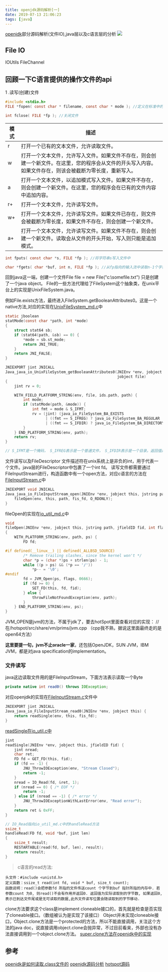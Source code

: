 ```yaml
---
title: openjdk源码解析[一]
date: 2019-07-13 21:06:23
tags: [java]
---
```



[openjdk](https://github.com/AdoptOpenJDK/openjdk-jdk8u/blob/master/jdk/src/windows/native/java/net/SocketOutputStream.c)部分源码解析(文件IO),java层以及c语言层的分析
![](https://api1.foster57.tk/static/imgs/BlueShark_EN-AU12265881842_1920x1080.jpg)

<!--more-->

## File IO

IOUtils 
FileChannel


## 回顾一下C语言提供的操作文件的api

1 .读写(创建)文件
```c
#include <stdio.h> 
FILE *fopen( const char * filename, const char * mode ); //定义在标准中的，所以是跨平台的

int fclose( FILE *fp ); //关闭文件
```

| 模式 | 描述 |
| ------ | ------ |
| r | 打开一个已有的文本文件，允许读取文件。 | 
| w | 打开一个文本文件，允许写入文件。如果文件不存在，则会创建一个新文件。在这里，您的程序会从文件的开头写入内容。如果文件存在，则该会被截断为零长度，重新写入。 |
| a | 打开一个文本文件，以追加模式写入文件。如果文件不存在，则会创建一个新文件。在这里，您的程序会在已有的文件内容中追加内容。 | 
| r+ | 打开一个文本文件，允许读写文件。 | 
| w+ | 打开一个文本文件，允许读写文件。如果文件已存在，则文件会被截断为零长度，如果文件不存在，则会创建一个新文件。 | 
| a+ | 打开一个文本文件，允许读写文件。如果文件不存在，则会创建一个新文件。读取会从文件的开头开始，写入则只能是追加模式。 | 


```c
int fputs( const char *s, FILE *fp ); //将字符串s写入文件中

char *fgets( char *buf, int n, FILE *fp ); //从fp指向的输入流中读取n-1个字符，并且自动追加一个 null 字符来终止字符串
```

回到java这一端，创建一个文件File file = new File("c:\somefile.txt") 只是创建了一个java object。
File的一些方法代理给了FileSystem这个抽象类，在unix平台上的实现是UnixFileSystem.java。


例如File.exists方法，最终进入FileSystem.getBooleanAttributes0。这是一个native方法,对应的实现在[UnixFileSystem_md.c](https://github.com/openjdk-mirror/jdk7u-jdk/blob/master/src/solaris/native/java/io/UnixFileSystem_md.c)中
```c
static jboolean
statMode(const char *path, int *mode)
{
    struct stat64 sb;
    if (stat64(path, &sb) == 0) {
        *mode = sb.st_mode;
        return JNI_TRUE;
    }
    return JNI_FALSE;
}

JNIEXPORT jint JNICALL
Java_java_io_UnixFileSystem_getBooleanAttributes0(JNIEnv *env, jobject this,
                                                  jobject file)
{
    jint rv = 0;

    WITH_FIELD_PLATFORM_STRING(env, file, ids.path, path) {
        int mode;
        if (statMode(path, &mode)) {
            int fmt = mode & S_IFMT;
            rv = (jint) (java_io_FileSystem_BA_EXISTS
                  | ((fmt == S_IFREG) ? java_io_FileSystem_BA_REGULAR : 0)
                  | ((fmt == S_IFDIR) ? java_io_FileSystem_BA_DIRECTORY : 0));
        }
    } END_PLATFORM_STRING(env, path);
    return rv;
}

// S_IFMT是一个掩码， S_IFREG表示是一个普通文件， S_IFDIR表示是一个目录。返回值是一个int（其中4位被分别用于存储BA_HIDDEN，BA_DIRECTORY，BA_REGULAR，BA_EXISTS），足以表达文件的这几种常用属性。java层获取对应的属性后，进行位运算就能知道这个文件的属性了。
```

文件读写以及FileDescriptor
文件描述符在unix系统上是非负的int，用于代表一个文件。java层的FileDescriptor中包裹了一个int fd。
读写文件都需要通过FileInputStream进行，构造函数中有一个open方法，对应c语言的方法在
[FileInputStream.c](https://github.com/openjdk-mirror/jdk7u-jdk/blob/master/src/share/native/java/io/FileInputStream.c)中
```c
JNIEXPORT void JNICALL
Java_java_io_FileInputStream_open(JNIEnv *env, jobject this, jstring path) {
    fileOpen(env, this, path, fis_fd, O_RDONLY);
}
```
fileOpen的实现在[io_util_md.c](https://github.com/openjdk-mirror/jdk7u-jdk/blob/master/src/solaris/native/java/io/io_util_md.c)中
```c
void
fileOpen(JNIEnv *env, jobject this, jstring path, jfieldID fid, int flags)
{
    WITH_PLATFORM_STRING(env, path, ps) {
        FD fd;

#if defined(__linux__) || defined(_ALLBSD_SOURCE)
        /* Remove trailing slashes, since the kernel won't */
        char *p = (char *)ps + strlen(ps) - 1;
        while ((p > ps) && (*p == '/'))
            *p-- = '\0';
#endif
        fd = JVM_Open(ps, flags, 0666); 
        if (fd >= 0) {
            SET_FD(this, fd, fid);
        } else {
            throwFileNotFoundException(env, path);
        }
    } END_PLATFORM_STRING(env, ps);
}
```
JVM_OPEN是jvm的方法，不属于jdk了，要去hotSpot里面查看对应的实现：
//  在/hotspot/src/share/vm/prims/jvm.cpp （cpp我不熟，据说这里面最终走的是 open64方法）

**这里要提一句，jvm不止oracle一家**，还包括OpenJDK，SUN JVM，IBM JVM，都是对java specification的implementation。


### 文件读写
java这边读取文件用的是FileInputStream，下面方法表示读取一个Byte
```java
private native int read0() throws IOException; 
```

对应openjdk的实现在[FileInputStream.c](https://github.com/AdoptOpenJDK/openjdk-jdk8u/blob/master/jdk/src/share/native/java/io/FileInputStream.c)文件中
```c
JNIEXPORT jint JNICALL
Java_java_io_FileInputStream_read0(JNIEnv *env, jobject this) {
    return readSingle(env, this, fis_fd);
}
```

[readSingle在io_util.c中](https://github.com/AdoptOpenJDK/openjdk-jdk8u/blob/master/jdk/src/share/native/java/io/io_util.c)

```c
jint
readSingle(JNIEnv *env, jobject this, jfieldID fid) {
    jint nread;
    char ret;
    FD fd = GET_FD(this, fid);
    if (fd == -1) {
        JNU_ThrowIOException(env, "Stream Closed");
        return -1;
    }
    nread = IO_Read(fd, &ret, 1);
    if (nread == 0) { /* EOF */
        return -1;
    } else if (nread == -1) { /* error */
        JNU_ThrowIOExceptionWithLastError(env, "Read error");
    }
    return ret & 0xFF;
}

// IO_Read指向io_util_md.c中的handleRead方法
ssize_t
handleRead(FD fd, void *buf, jint len)
{
    ssize_t result;
    RESTARTABLE(read(fd, buf, len), result);
    return result;
}
```

> c语言的read方法:
```
头文件：#include <unistd.h>
定义函数：ssize_t read(int fd, void * buf, size_t count);
函数说明：read()会把参数fd 所指的文件传送count 个字节到buf 指针所指的内存中. 若参数count 为0, 则read()不会有作用并返回0. 返回值为实际读取到的字节数, 如果返回0, 表示已到达文件尾或是无可读取的数据,此外文件读写位置会随读取到的字节移动.
```


clone方法要求这个class是implement cloneable接口的，首先就是检查是否实现了cloneable接口。（数组被认为是实现了该接口）
Object并未实现cloneable接口，Object.clone方法是一个protected的方法，所以不能直接调用，关注这个方法的java doc，说直接调用object.clone会抛异常，不过目前看来，外部也没有办法直接调用到一个object.clone方法。
[super.clone方法在openjdk中的实现](https://stackoverflow.com/questions/12032292/is-it-possible-to-find-the-source-for-a-java-native-method)

## 参考
[openjdk是如何读取.class文件的](https://fansunion.blog.csdn.net/article/details/13252309)
[openjdk源码分析](https://hunterzhao.io/)
[hotspot源码](https://github.com/openjdk-mirror/jdk7u-hotspot)